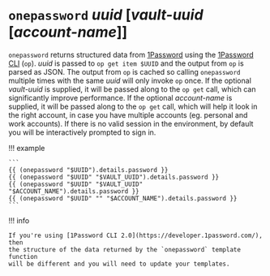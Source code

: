# `onepassword` *uuid* [*vault-uuid* [*account-name*]]

`onepassword` returns structured data from [1Password](https://1password.com/)
using the [1Password
CLI](https://support.1password.com/command-line-getting-started/) (`op`).
*uuid* is passed to `op get item $UUID` and the output from `op` is parsed as
JSON. The output from `op` is cached so calling `onepassword` multiple times
with the same *uuid* will only invoke `op` once.  If the optional *vault-uuid*
is supplied, it will be passed along to the `op get` call, which can
significantly improve performance. If the optional *account-name* is supplied,
it will be passed along to the `op get` call, which will help it look in the
right account, in case you have multiple accounts (eg. personal and work
accounts). If there is no valid session in the environment, by default you will
be interactively prompted to sign in.

!!! example

    ```
    {{ (onepassword "$UUID").details.password }}
    {{ (onepassword "$UUID" "$VAULT_UUID").details.password }}
    {{ (onepassword "$UUID" "$VAULT_UUID" "$ACCOUNT_NAME").details.password }}
    {{ (onepassword "$UUID" "" "$ACCOUNT_NAME").details.password }}
    ```

!!! info

    If you're using [1Password CLI 2.0](https://developer.1password.com/), then
    the structure of the data returned by the `onepassword` template function
    will be different and you will need to update your templates.
